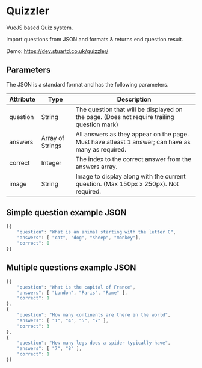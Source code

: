 # Quizzler
VueJS based Quiz system.

Import questions from JSON and formats & returns end question result.

Demo: https://dev.stuartd.co.uk/quizzler/

## Parameters

The JSON is a standard format and has the following parameters.

| Attribute        | Type           |  Description  |
| ------------- | ------------- | ------------- |
| question      | String | The question that will be displayed on the page. (Does not require trailing question mark) |
| answers      | Array of Strings     |   All answers as they appear on the page. Must have atleast 1 answer; can have as many as required. |
| correct | Integer      |    The index to the correct answer from the answers array. |
| image | String      |  Image to display along with the current question. (Max 150px x 250px). Not required.|


## Simple question example JSON
```javascript
[{
	"question": "What is an animal starting with the letter C",
	"answers": [ "cat", "dog", "sheep", "monkey"],
	"correct": 0
}]

```

## Multiple questions example JSON

```javascript
[{
	"question": "What is the capital of France",
	"answers": [ "London", "Paris", "Rome" ],
	"correct": 1
},
{
	"question": "How many continents are there in the world",
	"answers": [ "1", "4", "5", "7" ],
	"correct": 3
},
{
	"question": "How many legs does a spider typically have",
	"answers": [ "7", "8" ],
	"correct": 1
}]

```